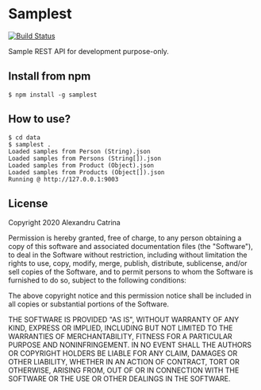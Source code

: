 # Samplest
[![Build Status](https://travis-ci.org/lexndru/samplest.svg?branch=master)](https://travis-ci.org/lexndru/samplest)

Sample REST API for development purpose-only.

## Install from npm
```
$ npm install -g samplest
```

## How to use?
```
$ cd data
$ samplest .
Loaded samples from Person (String).json
Loaded samples from Persons (String[]).json
Loaded samples from Product (Object).json
Loaded samples from Products (Object[]).json
Running @ http://127.0.0.1:9003
```

## License

Copyright 2020 Alexandru Catrina

Permission is hereby granted, free of charge, to any person obtaining a copy of this software and associated documentation files (the "Software"), to deal in the Software without restriction, including without limitation the rights to use, copy, modify, merge, publish, distribute, sublicense, and/or sell copies of the Software, and to permit persons to whom the Software is furnished to do so, subject to the following conditions:

The above copyright notice and this permission notice shall be included in all copies or substantial portions of the Software.

THE SOFTWARE IS PROVIDED "AS IS", WITHOUT WARRANTY OF ANY KIND, EXPRESS OR IMPLIED, INCLUDING BUT NOT LIMITED TO THE WARRANTIES OF MERCHANTABILITY, FITNESS FOR A PARTICULAR PURPOSE AND NONINFRINGEMENT. IN NO EVENT SHALL THE AUTHORS OR COPYRIGHT HOLDERS BE LIABLE FOR ANY CLAIM, DAMAGES OR OTHER LIABILITY, WHETHER IN AN ACTION OF CONTRACT, TORT OR OTHERWISE, ARISING FROM, OUT OF OR IN CONNECTION WITH THE SOFTWARE OR THE USE OR OTHER DEALINGS IN THE SOFTWARE.
